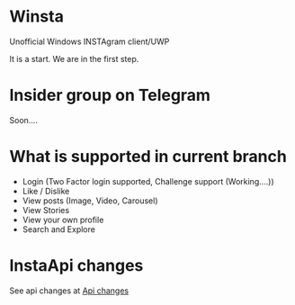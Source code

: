 # Winsta
Unofficial Windows INSTAgram client/UWP 

It is a start. We are in the first step.

# Insider group on Telegram
Soon....

# What is supported in current branch
- Login (Two Factor login supported, Challenge support (Working....))
- Like / Dislike
- View posts (Image, Video, Carousel)
- View Stories
- View your own profile
- Search and Explore

# InstaApi changes
See api changes at [Api changes](https://github.com/NGame1/Winsta/blob/master/apichanges.md)


